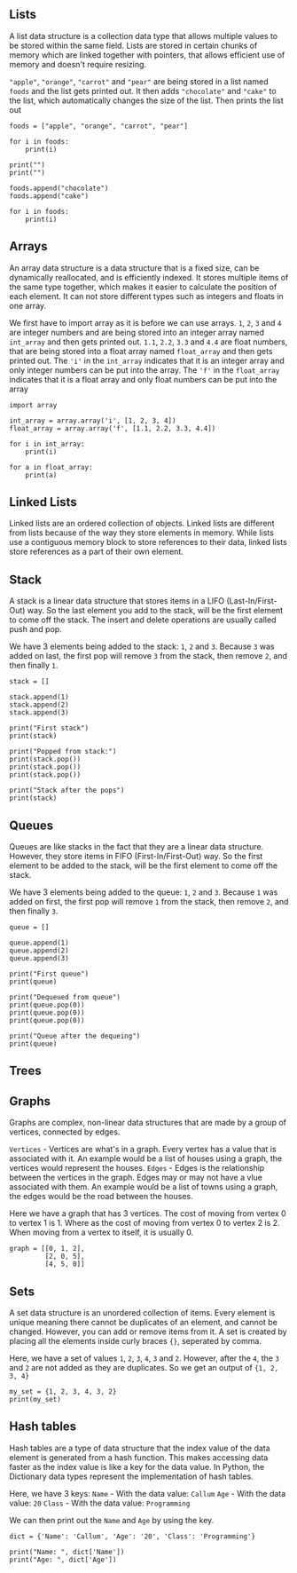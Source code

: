 ## Lists

A list data structure is a collection data type that allows multiple values to be stored within the same field. Lists are stored in certain chunks of memory which are linked together with pointers, that allows
efficient use of memory and doesn't require resizing.


`"apple"`, `"orange"`, `"carrot"` and `"pear"` are being stored in a list named `foods` and the list gets printed out.
It then adds `"chocolate"` and `"cake"` to the list, which automatically changes the size of the list. Then prints the list out

    foods = ["apple", "orange", "carrot", "pear"]
    
    for i in foods:
        print(i)

    print("")
    print("")

    foods.append("chocolate")
    foods.append("cake")
    
    for i in foods:
        print(i)


## Arrays

An array data structure is a data structure that is a fixed size, can be dynamically reallocated, and is efficiently indexed.
It stores multiple items of the same type together, which makes it easier to calculate the position of each element.
It can not store different types such as integers and floats in one array.


We first have to import array as it is before we can use arrays.
`1`, `2`, `3` and `4` are integer numbers and are being stored into an integer array named `int_array` and then gets printed out.
`1.1`, `2.2`, `3.3` and `4.4` are float numbers, that are being stored into a float array named `float_array` and then gets printed out.
The `'i'` in the `int_array` indicates that it is an integer array and only integer numbers can be put into the array.
The `'f'` in the `float_array` indicates that it is a float array and only float numbers can be put into the array

    import array

    int_array = array.array('i', [1, 2, 3, 4])
    float_array = array.array('f', [1.1, 2.2, 3.3, 4.4])

    for i in int_array:
        print(i)

    for a in float_array:
        print(a)



## Linked Lists

Linked lists are an ordered collection of objects. Linked lists are different from lists because of the way they store elements in memory.
While lists use a contiguous memory block to store references to their data, linked lists store references as a part of their own element.


## Stack

A stack is a linear data structure that stores items in a LIFO (Last-In/First-Out) way. So the last element you add to the stack, will be the first element to come off the stack.
The insert and delete operations are usually called push and pop.

We have 3 elements being added to the stack: `1`, `2` and `3`. Because `3` was added on last, the first pop will remove `3` from the stack, then remove `2`, and then finally `1`.

    stack = []

    stack.append(1)
    stack.append(2)
    stack.append(3)

    print("First stack")
    print(stack)

    print("Popped from stack:")
    print(stack.pop())
    print(stack.pop())
    print(stack.pop())

    print("Stack after the pops")
    print(stack)

## Queues

Queues are like stacks in the fact that they are a linear data structure. However, they store items in FIFO (First-In/First-Out) way. So the first element to be added to the stack, will be the first
element to come off the stack.


We have 3 elements being added to the queue: `1`, `2` and `3`. Because `1` was added on first, the first pop will remove `1` from the stack, then remove `2`, and then finally `3`.

    queue = []

    queue.append(1)
    queue.append(2)
    queue.append(3)

    print("First queue")
    print(queue)

    print("Dequeued from queue")
    print(queue.pop(0))
    print(queue.pop(0))
    print(queue.pop(0))

    print("Queue after the dequeing")
    print(queue)

## Trees



## Graphs

Graphs are complex, non-linear data structures that are made by a group of vertices, connected by edges.

`Vertices` - Vertices are what's in a graph. Every vertex has a value that is associated with it. An example would be a list of houses using a graph, the vertices would represent the houses.
`Edges` - Edges is the relationship between the vertices in the graph. Edges may or may not have a vlue associated with them. An example would be a list of towns using a graph, the edges would be the
road between the houses.

Here we have a graph that has 3 vertices. The cost of moving from vertex 0 to vertex 1 is 1. Where as the cost of moving from vertex 0 to vertex 2 is 2.
When moving from a vertex to itself, it is usually 0.

    graph = [[0, 1, 2],
             [2, 0, 5],
             [4, 5, 0]]

## Sets

A set data structure is an unordered collection of items. Every element is unique meaning there cannot be duplicates of an element, and cannot be changed.
However, you can add or remove items from it.
A set is created by placing all the elements inside curly braces `{}`, seperated by comma.

Here, we have a set of values `1`, `2`, `3`, `4`, `3` and `2`. However, after the `4`, the `3` and `2` are not added as they are duplicates.
So we get an output of `{1, 2, 3, 4}`

    my_set = {1, 2, 3, 4, 3, 2}
    print(my_set)


## Hash tables

Hash tables are a type of data structure that the index value of the data element is generated from a hash function. This makes accessing data faster as the index value is like a key for the data value.
In Python, the Dictionary data types represent the implementation of hash tables.

Here, we have 3 keys:
`Name` - With the data value: `Callum`
`Age` - With the data value: `20`
`Class` - With the data value: `Programming`

We can then print out the `Name` and `Age` by using the key.

    dict = {'Name': 'Callum', 'Age': '20', 'Class': 'Programming'}

    print("Name: ", dict['Name'])
    print("Age: ", dict['Age'])